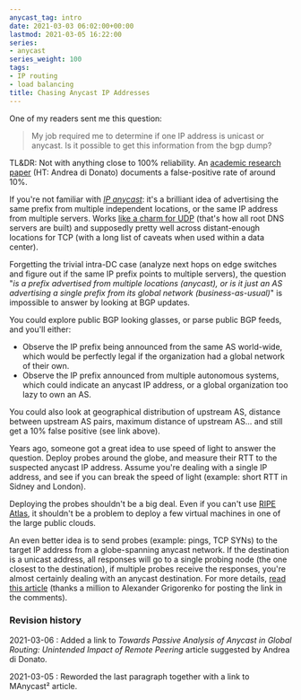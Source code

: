 ```yaml
---
anycast_tag: intro
date: 2021-03-03 06:02:00+00:00
lastmod: 2021-03-05 16:22:00
series:
- anycast
series_weight: 100
tags:
- IP routing
- load balancing
title: Chasing Anycast IP Addresses
---
```

One of my readers sent me this question:

> My job required me to determine if one IP address is unicast or anycast. Is it possible to get this information from the bgp dump?

TL&DR: Not with anything close to 100% reliability. An [academic research paper](https://www.eecis.udel.edu/~hnw/paper/sigcomm-ccr-2019.pdf) (HT: Andrea di Donato) documents a false-positive rate of around 10%.

If you're not familiar with *[IP anycast](/2008/07/anycast.html)*: it's a brilliant idea of advertising the same prefix from multiple independent locations, or the same IP address from multiple servers. Works [like a charm for UDP](/2019/10/worth-reading-anycast-dns-in-enterprise.html) (that's how all root DNS servers are built) and supposedly pretty well across distant-enough locations for TCP (with a long list of caveats when used within a data center).
<!--more-->
Forgetting the trivial intra-DC case (analyze next hops on edge switches and figure out if the same IP prefix points to multiple servers), the question "*is a prefix advertised from multiple locations (anycast), or is it just an AS advertising a single prefix from its global network (business-as-usual)*" is impossible to answer by looking at BGP updates.

You could explore public BGP looking glasses, or parse public BGP feeds, and you'll either:

* Observe the IP prefix being announced from the same AS world-wide, which would be perfectly legal if the organization had a global network of their own.
* Observe the IP prefix announced from multiple autonomous systems, which could indicate an anycast IP address, or a global organization too lazy to own an AS.

You could also look at geographical distribution of upstream AS, distance between upstream AS pairs, maximum distance of upstream AS... and still get a 10% false positive (see link above).

Years ago, someone got a great idea to use speed of light to answer the question. Deploy probes around the globe, and measure their RTT to the suspected anycast IP address. Assume you're dealing with a single IP address, and see if you can break the speed of light (example: short RTT in Sidney and London).

Deploying the probes shouldn't be a big deal. Even if you can't use [RIPE Atlas](https://atlas.ripe.net/), it shouldn't be a problem to deploy a few virtual machines in one of the large public clouds.

An even better idea is to send probes (example: pings, TCP SYNs) to the target IP address from a globe-spanning anycast network. If the destination is a unicast address, all responses will go to a single probing node (the one closest to the destination), if multiple probes receive the responses, you're almost certainly dealing with an anycast destination. For more details, [read this article](https://blog.apnic.net/2020/12/15/manycast2-using-anycast-to-measure-anycast/) (thanks a million to Alexander Grigorenko for posting the link in the comments).

### Revision history

2021-03-06
: Added a link to *‌Towards Passive Analysis of Anycast in Global Routing: Unintended Impact of Remote Peering* article suggested by Andrea di Donato.

2021-03-05
: Reworded the last paragraph together with a link to MAnycast² article.
